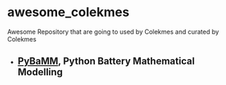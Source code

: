 # awesome_colekmes
Awesome Repository that are going to used by Colekmes and curated by Colekmes

- [PyBaMM](https://github.com/pybamm-team/PyBaMM), Python Battery Mathematical Modelling 
	- 
<!--stackedit_data:
eyJoaXN0b3J5IjpbLTE1MDk5Mjc2MDNdfQ==
-->